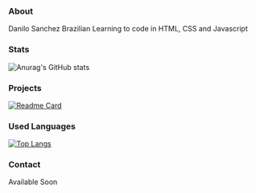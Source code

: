 ### About

Danilo Sanchez
Brazilian
Learning to code in HTML, CSS and Javascript

### Stats

![Anurag's GitHub stats](https://github-readme-stats.vercel.app/api?username=danilo-sanchez&show_icons=true&theme=transparent)

### Projects

[![Readme Card](https://github-readme-stats.vercel.app/api/pin/?username=danilo-sanchez&repo=tik-tok-project)](https://github.com/anuraghazra/github-readme-stats)

### Used Languages

[![Top Langs](https://github-readme-stats.vercel.app/api/top-langs/?username=danilo-sanchez)](https://github.com/anuraghazra/github-readme-stats)

### Contact

Available Soon
